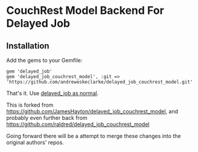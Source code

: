 # CouchRest Model Backend For Delayed Job

## Installation

Add the gems to your Gemfile:

    gem 'delayed_job'
    gem 'delayed_job_couchrest_model', :git => 'https://github.com/andreweskeclarke/delayed_job_couchrest_model.git'

That's it. Use [delayed_job as normal](http://github.com/collectiveidea/delayed_job).

This is forked from
https://github.com/JamesHayton/delayed_job_couchrest_model, and probably
even further back from
https://github.com/raldred/delayed_job_couchrest_model

Going forward there will be a attempt to merge these changes into the
original authors' repos.
